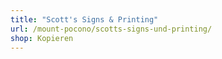```yaml
---
title: "Scott's Signs & Printing"
url: /mount-pocono/scotts-signs-und-printing/
shop: Kopieren
---
```


